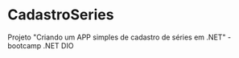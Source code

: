 # CadastroSeries
 Projeto "Criando um APP simples de cadastro de séries em .NET" - bootcamp .NET DIO
